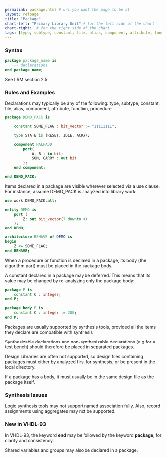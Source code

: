 ```yaml
---
permalink: package.html # url you want the page to be at
layout: refpage
title: "Package"
chart-left: "Primary Library Unit" # for the left side of the chart
chart-right:  # for the right side of the chart
tags: [type, subtype, constant, file, alias, component, attribute, function, procedure, package, use clause, package body, deferred, shared variables, groups]
---
```




<h3 class="text-hr"><span>Syntax</span></h3>

<!-- include the vhdl tag to highlight as vhdl -->
```vhdl
package package_name is
    -- declarations
end package_name;
```

See LRM section 2.5

<h3 class="text-hr"><span>Rules and Examples</span></h3>

Declarations may typically be any of the following: type, subtype, constant, file, alias, component, attribute, function, procedure
```vhdl
package DEMO_PACK is

    constant SOME_FLAG : bit_vector := "11111111";

    type STATE is (RESET, IDLE, ACKA);

    component HALFADD
        port(
            A, B : in bit;
            SUM, CARRY : out bit
        );
    end component;

end DEMO_PACK;
```

Items declared in a package are visible wherever selected via a use clause. For instance, assume DEMO_PACK is analyzed into library work:
```vhdl
use work.DEMO_PACK.all;

entity DEMO is
    port (
        Z: out bit_vector(7 downto 0)
    );
end DEMO;

architecture BEHAVE of DEMO is
begin
    Z <= SOME_FLAG;
end BEHAVE;
```

When a procedure or function is declared in a package, its body (the algorithm part) must be placed in the package body.

A constant declared in a package may be deferred. This means that its value may be changed by re-analyzing only the package body:
```vhdl
package P is
    constant C : integer;
end P;

package body P is
    constant C : integer := 200;
end P;
```

Packages are usually supported by synthesis tools, provided all the items they declare are compatible with synthesis

Synthesizable declarations and non-synthesizable declarations (e.g.for a test bench) should therefore be placed in separated packages.

Design Libraries are often not supported, so design files containing packages must either by analyzed first for synthesis, or be present in the local directory.

If a package has a body, it must usually be in the same design file as the package itself.

<h3 class="text-hr"><span>Synthesis Issues</span></h3>

Logic synthesis tools may not support named association fully. Also, record assignments using aggregates may not be supported.

<h3 class="text-hr"><span>New in VHDL-93</span></h3>

In VHDL-93, the keyword __end__ may be followed by the keyword __package__, for clarity and consistency.

Shared variables and groups may also be declared in a package.
